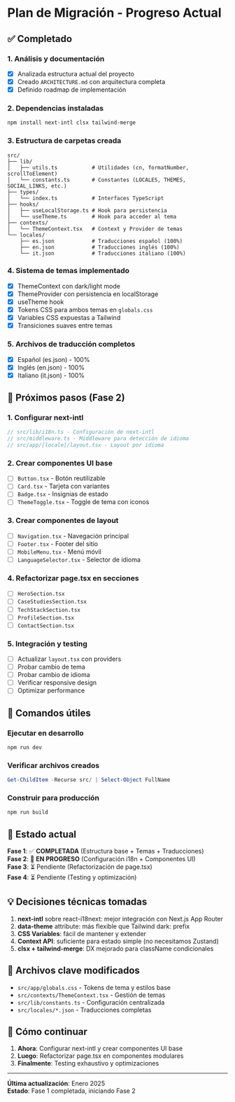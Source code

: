 # Plan de Migración - Progreso Actual

## ✅ Completado

### 1. Análisis y documentación
- [x] Analizada estructura actual del proyecto
- [x] Creado `ARCHITECTURE.md` con arquitectura completa
- [x] Definido roadmap de implementación

### 2. Dependencias instaladas
```bash
npm install next-intl clsx tailwind-merge
```

### 3. Estructura de carpetas creada
```
src/
├── lib/
│   ├── utils.ts           # Utilidades (cn, formatNumber, scrollToElement)
│   └── constants.ts       # Constantes (LOCALES, THEMES, SOCIAL_LINKS, etc.)
├── types/
│   └── index.ts           # Interfaces TypeScript
├── hooks/
│   ├── useLocalStorage.ts # Hook para persistencia
│   └── useTheme.ts        # Hook para acceder al tema
├── contexts/
│   └── ThemeContext.tsx   # Context y Provider de temas
└── locales/
    ├── es.json            # Traducciones español (100%)
    ├── en.json            # Traducciones inglés (100%)
    └── it.json            # Traducciones italiano (100%)
```

### 4. Sistema de temas implementado
- [x] ThemeContext con dark/light mode
- [x] ThemeProvider con persistencia en localStorage
- [x] useTheme hook
- [x] Tokens CSS para ambos temas en `globals.css`
- [x] Variables CSS expuestas a Tailwind
- [x] Transiciones suaves entre temas

### 5. Archivos de traducción completos
- [x] Español (es.json) - 100%
- [x] Inglés (en.json) - 100%
- [x] Italiano (it.json) - 100%

## 🚧 Próximos pasos (Fase 2)

### 1. Configurar next-intl
```typescript
// src/lib/i18n.ts - Configuración de next-intl
// src/middleware.ts - Middleware para detección de idioma
// src/app/[locale]/layout.tsx - Layout por idioma
```

### 2. Crear componentes UI base
- [ ] `Button.tsx` - Botón reutilizable
- [ ] `Card.tsx` - Tarjeta con variantes
- [ ] `Badge.tsx` - Insignias de estado
- [ ] `ThemeToggle.tsx` - Toggle de tema con iconos

### 3. Crear componentes de layout
- [ ] `Navigation.tsx` - Navegación principal
- [ ] `Footer.tsx` - Footer del sitio
- [ ] `MobileMenu.tsx` - Menú móvil
- [ ] `LanguageSelector.tsx` - Selector de idioma

### 4. Refactorizar page.tsx en secciones
- [ ] `HeroSection.tsx`
- [ ] `CaseStudiesSection.tsx`
- [ ] `TechStackSection.tsx`
- [ ] `ProfileSection.tsx`
- [ ] `ContactSection.tsx`

### 5. Integración y testing
- [ ] Actualizar `layout.tsx` con providers
- [ ] Probar cambio de tema
- [ ] Probar cambio de idioma
- [ ] Verificar responsive design
- [ ] Optimizar performance

## 📝 Comandos útiles

### Ejecutar en desarrollo
```powershell
npm run dev
```

### Verificar archivos creados
```powershell
Get-ChildItem -Recurse src/ | Select-Object FullName
```

### Construir para producción
```powershell
npm run build
```

## 🎯 Estado actual

**Fase 1**: ✅ **COMPLETADA** (Estructura base + Temas + Traducciones)  
**Fase 2**: 🔄 **EN PROGRESO** (Configuración i18n + Componentes UI)  
**Fase 3**: ⏳ Pendiente (Refactorización de page.tsx)  
**Fase 4**: ⏳ Pendiente (Testing y optimización)

## 💡 Decisiones técnicas tomadas

1. **next-intl** sobre react-i18next: mejor integración con Next.js App Router
2. **data-theme** attribute: más flexible que Tailwind dark: prefix
3. **CSS Variables**: fácil de mantener y extender
4. **Context API**: suficiente para estado simple (no necesitamos Zustand)
5. **clsx + tailwind-merge**: DX mejorado para className condicionales

## 🔗 Archivos clave modificados

- `src/app/globals.css` - Tokens de tema y estilos base
- `src/contexts/ThemeContext.tsx` - Gestión de temas
- `src/lib/constants.ts` - Configuración centralizada
- `src/locales/*.json` - Traducciones completas

## 🚀 Cómo continuar

1. **Ahora**: Configurar next-intl y crear componentes UI base
2. **Luego**: Refactorizar page.tsx en componentes modulares
3. **Finalmente**: Testing exhaustivo y optimizaciones

---

**Última actualización**: Enero 2025  
**Estado**: Fase 1 completada, iniciando Fase 2
